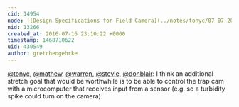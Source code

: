 ```yaml
---
cid: 14954
node: ![Design Specifications for Field Camera](../notes/tonyc/07-07-2016/design-specifications-for-field-camera)
nid: 13266
created_at: 2016-07-16 23:10:22 +0000
timestamp: 1468710622
uid: 430549
author: gretchengehrke
---
```


[@tonyc](/profile/tonyc), [@mathew](/profile/mathew), [@warren](/profile/warren), [@stevie](/profile/stevie), [@donblair](/profile/donblair): I think an additional stretch goal that would be worthwhile is to be able to control the trap cam with a microcomputer that receives input from a sensor (e.g. so a turbidity spike could turn on the camera).
